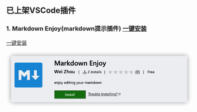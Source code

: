 ## 已上架VSCode插件

### 1. Markdown Enjoy(markdown提示插件) <a href="https://marketplace.visualstudio.com/items?itemName=MisterZhouZhou.markdown-enjoy" target="_blank">一键安装</a>

<a href="https://marketplace.visualstudio.com/items?itemName=MisterZhouZhou.markdown-enjoy" target="_blank">一键安装</a>

![Markdown Enjoy](/screenshoot/markdown-enjoy.png)
